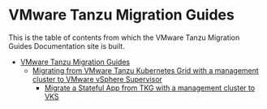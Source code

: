 # VMware Tanzu Migration Guides

This is the table of contents from which the VMware Tanzu Migration Guides Documentation site is built.

- [VMware Tanzu Migration Guides](./reference-designs/index-migration.md)
  - [Migrating from VMware Tanzu Kubernetes Grid with a management cluster to VMware vSphere Supervisor](./solution-workbooks/tkgm-to-tkgs-migration-reference-design.md)
    - [Migrate a Stateful App from TKG with a management cluster to VKS](./solution-workbooks/tkgm-to-tkgs-stateful-app-migration.md)

<!-- TKGm to TKGS migration doc has moved to https://github.gwd.broadcom.net/TNZ/tkg-docs/tree/main/tkg-2.x-pubs/migrate -->